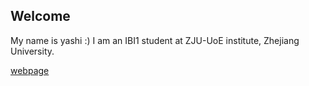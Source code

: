 ## Welcome 

My name is yashi :)
I am an IBI1 student at ZJU-UoE institute, Zhejiang University.

[webpage](https://c.zju.edu.cn/) 
